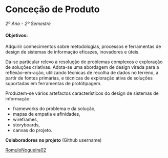 # Conceção de Produto
*2º Ano - 2º Semestre*

#### Objetivos: 

Adquirir conhecimentos sobre metodologias, processos e ferramentas de design de sistemas de informação eficazes, inovadores e úteis.

Dá-se particular relevo à resolução de problemas complexos e exploração de soluções criativas. Adota-se uma abordagem de design virada para a reflexão-em-ação, utilizando técnicas de recolha de dados no terreno, a partir de fontes primárias, e técnicas de exploração ativa de soluções suportadas em ferramentas de protótipagem.

Produzem-se vários artefactos característicos do design de sistemas de informação:

- frameworks do problema e da solução,
- mapas de empatia e afinidades,
- wireframes,
- storyboards,
- canvas do projeto.

**Colaboradores no projeto** (Github username)

<a href="https://github.com/RomuloNogueira02">RomuloNogueira02</a>
